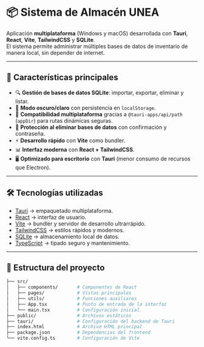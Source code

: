 # 📦 Sistema de Almacén UNEA

Aplicación **multiplataforma** (Windows y macOS) desarrollada con **Tauri**, **React**, **Vite**, **TailwindCSS** y **SQLite**.  
El sistema permite administrar múltiples bases de datos de inventario de manera local, sin depender de internet.  

---

## 🚀 Características principales

- 🔍 **Gestión de bases de datos SQLite**: importar, exportar, eliminar y listar.  
- 🎨 **Modo oscuro/claro** con persistencia en `localStorage`.  
- 📂 **Compatibilidad multiplataforma** gracias a `@tauri-apps/api/path` (`appDir`) para rutas dinámicas seguras.  
- 🔑 **Protección al eliminar bases de datos** con confirmación y contraseña.  
- ⚡ **Desarrollo rápido** con **Vite** como bundler.  
- 📊 **Interfaz moderna** con **React + TailwindCSS**.  
- 🖥️ **Optimizado para escritorio** con **Tauri** (menor consumo de recursos que Electron).  

---

## 🛠️ Tecnologías utilizadas

- [Tauri](https://tauri.app/) → empaquetado multiplataforma.  
- [React](https://react.dev/) → interfaz de usuario.  
- [Vite](https://vitejs.dev/) → bundler y servidor de desarrollo ultrarrápido.  
- [TailwindCSS](https://tailwindcss.com/) → estilos rápidos y modernos.  
- [SQLite](https://www.sqlite.org/) → almacenamiento local de datos.  
- [TypeScript](https://www.typescriptlang.org/) → tipado seguro y mantenimiento.  

---

## 📂 Estructura del proyecto

```bash
├── src/
│   ├── components/       # Componentes de React
│   ├── pages/            # Vistas principales
│   ├── utils/            # Funciones auxiliares
│   ├── App.tsx           # Punto de entrada de la interfaz
│   └── main.tsx          # Configuración inicial
├── public/               # Archivos estáticos
├── tauri/                # Configuración del backend de Tauri
├── index.html            # Archivo HTML principal
├── package.json          # Dependencias del frontend
└── vite.config.ts        # Configuración de Vite
